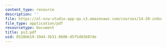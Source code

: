 ```yaml
---
content_type: resource
description: ''
file: https://ol-ocw-studio-app-qa.s3.amazonaws.com/courses/14-20-industrial-organization-and-public-policy-spring-2003/8528bb1939d43b318606d5f5d83687de_ps3.pdf
file_type: application/pdf
resourcetype: Document
title: ps3.pdf
uid: 8528bb19-39d4-3b31-8606-d5f5d83687de
---
```

